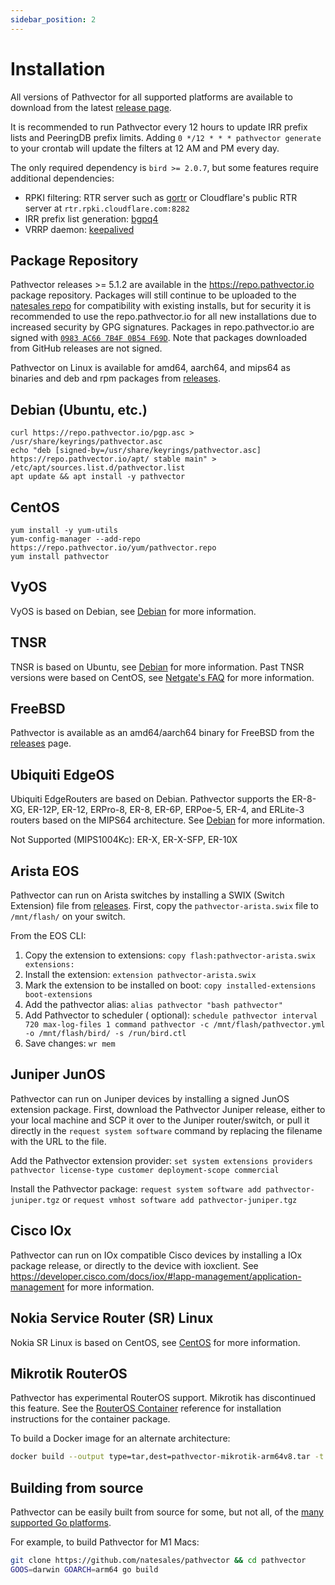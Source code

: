 ```yaml
---
sidebar_position: 2
---
```


# Installation

<!--
import {DownloadForm} from "../src/components/DownloadForm";

<DownloadForm/>
-->

All versions of Pathvector for all supported platforms are available to download from the
latest [release page](https://github.com/natesales/pathvector/releases).

It is recommended to run Pathvector every 12 hours to update IRR prefix lists and PeeringDB prefix limits.
Adding `0 */12 * * * pathvector generate` to your crontab will update the filters at 12 AM and PM every day.

The only required dependency is `bird >= 2.0.7`, but some features require additional dependencies:

- RPKI filtering: RTR server such as [gortr](https://github.com/cloudflare/gortr) or Cloudflare's public RTR server at `rtr.rpki.cloudflare.com:8282`
- IRR prefix list generation: [bgpq4](https://github.com/bgp/bgpq4)
- VRRP daemon: [keepalived](https://github.com/acassen/keepalived)

## Package Repository

Pathvector releases >= 5.1.2 are available in the https://repo.pathvector.io package repository. Packages will still
continue to be uploaded to the [natesales repo](https://github.com/natesales/repo) for compatibility with existing
installs, but for security it is recommended to use the repo.pathvector.io for all new installations due to increased
security by GPG signatures. Packages in repo.pathvector.io are signed
with [`0983 AC66 7B4F 0B54 F69D`](https://repo.pathvector.io/pgp.asc). Note that packages downloaded from GitHub
releases are not signed.

Pathvector on Linux is available for amd64, aarch64, and mips64 as binaries and deb and rpm packages
from [releases](https://github.com/natesales/pathvector/releases).

## Debian (Ubuntu, etc.)

```shell
curl https://repo.pathvector.io/pgp.asc > /usr/share/keyrings/pathvector.asc
echo "deb [signed-by=/usr/share/keyrings/pathvector.asc] https://repo.pathvector.io/apt/ stable main" > /etc/apt/sources.list.d/pathvector.list
apt update && apt install -y pathvector
```

## CentOS

```shell
yum install -y yum-utils
yum-config-manager --add-repo https://repo.pathvector.io/yum/pathvector.repo
yum install pathvector
```

## VyOS

VyOS is based on Debian, see [Debian](#debian) for more information.

## TNSR

TNSR is based on Ubuntu, see [Debian](#debian) for more information. Past TNSR versions were based on CentOS, see [Netgate's FAQ](https://www.netgate.com/tnsr-centos-to-ubuntu-faq) for more information.

## FreeBSD

Pathvector is available as an amd64/aarch64 binary for FreeBSD from
the [releases](https://github.com/natesales/pathvector/releases) page.

## Ubiquiti EdgeOS

Ubiquiti EdgeRouters are based on Debian. Pathvector supports the ER-8-XG, ER-12P, ER-12, ERPro-8, ER-8, ER-6P, ERPoe-5,
ER-4, and ERLite-3 routers based on the MIPS64 architecture. See [Debian](#debian) for more information.

Not Supported (MIPS1004Kc): ER-X, ER-X-SFP, ER-10X

## Arista EOS

Pathvector can run on Arista switches by installing a SWIX (Switch Extension) file
from [releases](https://github.com/natesales/pathvector/releases). First, copy the `pathvector-arista.swix` file
to `/mnt/flash/` on your switch.

From the EOS CLI:

1. Copy the extension to extensions: `copy flash:pathvector-arista.swix extensions:`
2. Install the extension: `extension pathvector-arista.swix`
3. Mark the extension to be installed on boot: `copy installed-extensions boot-extensions`
4. Add the pathvector alias: `alias pathvector "bash pathvector"`
5. Add Pathvector to scheduler (
   optional): `schedule pathvector interval 720 max-log-files 1 command pathvector -c /mnt/flash/pathvector.yml -o /mnt/flash/bird/ -s /run/bird.ctl`
6. Save changes: `wr mem`

## Juniper JunOS

Pathvector can run on Juniper devices by installing a signed JunOS extension package. First, download the Pathvector
Juniper release, either to your local machine and SCP it over to the Juniper router/switch, or pull it directly in
the `request system software` command by replacing the filename with the URL to the file.

Add the Pathvector extension provider:
`set system extensions providers pathvector license-type customer deployment-scope commercial`

Install the Pathvector package:
`request system software add pathvector-juniper.tgz` or `request vmhost software add pathvector-juniper.tgz`

## Cisco IOx

Pathvector can run on IOx compatible Cisco devices by installing a IOx package release, or directly to the device with
ioxclient. See https://developer.cisco.com/docs/iox/#!app-management/application-management for more information.

## Nokia Service Router (SR) Linux

Nokia SR Linux is based on CentOS, see [CentOS](#centos) for more information.

## Mikrotik RouterOS

Pathvector has experimental RouterOS support. Mikrotik has discontinued this feature. See the [RouterOS Container](https://help.mikrotik.com/docs/display/ROS/Container) reference for installation instructions
for the container package.

To build a Docker image for an alternate architecture:

```bash
docker build --output type=tar,dest=pathvector-mikrotik-arm64v8.tar -t pathvector-cron:arm64v8 --build-arg ARCH=arm64v8 -f ../vendorbuild/mikrotik/Dockerfile ..
```

## Building from source

Pathvector can be easily built from source for some, but not all, of
the [many supported Go platforms](https://github.com/golang/go/blob/master/src/go/build/syslist.go).

For example, to build Pathvector for M1 Macs:

```bash
git clone https://github.com/natesales/pathvector && cd pathvector
GOOS=darwin GOARCH=arm64 go build
```

